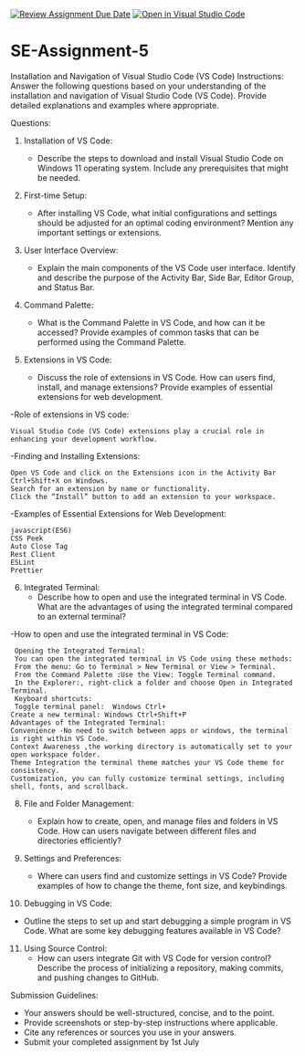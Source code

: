 [![Review Assignment Due Date](https://classroom.github.com/assets/deadline-readme-button-24ddc0f5d75046c5622901739e7c5dd533143b0c8e959d652212380cedb1ea36.svg)](https://classroom.github.com/a/XoLGRbHq)
[![Open in Visual Studio Code](https://classroom.github.com/assets/open-in-vscode-718a45dd9cf7e7f842a935f5ebbe5719a5e09af4491e668f4dbf3b35d5cca122.svg)](https://classroom.github.com/online_ide?assignment_repo_id=15252144&assignment_repo_type=AssignmentRepo)
# SE-Assignment-5
Installation and Navigation of Visual Studio Code (VS Code)
 Instructions:
Answer the following questions based on your understanding of the installation and navigation of Visual Studio Code (VS Code). Provide detailed explanations and examples where appropriate.

 Questions:

1. Installation of VS Code:
   - Describe the steps to download and install Visual Studio Code on Windows 11 operating system. Include any prerequisites that might be needed.

2. First-time Setup:
   - After installing VS Code, what initial configurations and settings should be adjusted for an optimal coding environment? Mention any important settings or extensions.

3. User Interface Overview:
   - Explain the main components of the VS Code user interface. Identify and describe the purpose of the Activity Bar, Side Bar, Editor Group, and Status Bar.

4. Command Palette:
   - What is the Command Palette in VS Code, and how can it be accessed? Provide examples of common tasks that can be performed using the Command Palette.

5. Extensions in VS Code:
   - Discuss the role of extensions in VS Code. How can users find, install, and manage extensions? Provide examples of essential extensions for web development.
  
 -Role of extensions in VS code:
  
    Visual Studio Code (VS Code) extensions play a crucial role in enhancing your development workflow.
 -Finding and Installing Extensions:
     
    Open VS Code and click on the Extensions icon in the Activity Bar Ctrl+Shift+X on Windows.
    Search for an extension by name or functionality.
    Click the “Install” button to add an extension to your workspace.
 -Examples of Essential Extensions for Web Development:
 
    javascript(ES6)
    CSS Peek
    Auto Close Tag
    Rest Client
    ESLint
    Prettier
   
 
   


   
   

6. Integrated Terminal:
   - Describe how to open and use the integrated terminal in VS Code. What are the advantages of using the integrated terminal compared to an external terminal?

     
 -How to open and use the integrated terminal in VS Code:
 
 
     Opening the Integrated Terminal:
     You can open the integrated terminal in VS Code using these methods:
     From the menu: Go to Terminal > New Terminal or View > Terminal.
     From the Command Palette :Use the View: Toggle Terminal command.
     In the Explorer:, right-click a folder and choose Open in Integrated Terminal.
     Keyboard shortcuts:
     Toggle terminal panel:  Windows Ctrl+
    Create a new terminal: Windows Ctrl+Shift+P
    Advantages of the Integrated Terminal:
    Convenience -No need to switch between apps or windows, the terminal is right within VS Code.
    Context Awareness ,the working directory is automatically set to your open workspace folder.
    Theme Integration the terminal theme matches your VS Code theme for consistency.
    Customization, you can fully customize terminal settings, including shell, fonts, and scrollback.

8. File and Folder Management:
   - Explain how to create, open, and manage files and folders in VS Code. How can users navigate between different files and directories efficiently?

9. Settings and Preferences:
   - Where can users find and customize settings in VS Code? Provide examples of how to change the theme, font size, and keybindings.

10. Debugging in VS Code:
   - Outline the steps to set up and start debugging a simple program in VS Code. What are some key debugging features available in VS Code?

11. Using Source Control:
    - How can users integrate Git with VS Code for version control? Describe the process of initializing a repository, making commits, and pushing changes to GitHub.

 Submission Guidelines:
- Your answers should be well-structured, concise, and to the point.
- Provide screenshots or step-by-step instructions where applicable.
- Cite any references or sources you use in your answers.
- Submit your completed assignment by 1st July 

